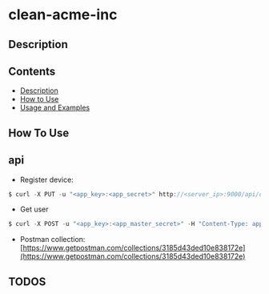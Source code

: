 # clean-acme-inc

## Description

## Contents
- [Description](#description)
- [How to Use](#how-to-use)
- [Usage and Examples](#api)

## How To Use

## api

* Register device:
```c
$ curl -X PUT -u "<app_key>:<app_secret>" http://<server_ip>:9000/api/device_tokens/<device_token>
```

* Get user
```c
$ curl -X POST -u "<app_key>:<app_master_secret>" -H "Content-Type: application/json" --data '{"data": {"a_key": "hello world!"}}' http://<server_ip>:9000/api/push/broadcast

```

* Postman collection: [https://www.getpostman.com/collections/3185d43ded10e838172e](https://www.getpostman.com/collections/3185d43ded10e838172e)

## TODOS